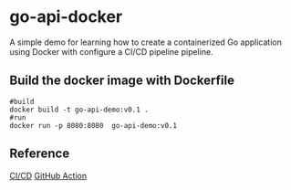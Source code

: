 # go-api-docker
A simple demo for learning how to create a containerized Go application using Docker with configure a CI/CD pipeline pipeline.

## Build the docker image with Dockerfile
```shell
#build
docker build -t go-api-demo:v0.1 .
#run
docker run -p 8080:8080  go-api-demo:v0.1
```

## Reference

[CI/CD](https://docs.docker.com/language/golang/configure-ci-cd/)
[GitHub Action](https://docs.github.com/cn/actions/learn-github-actions/understanding-github-actions)